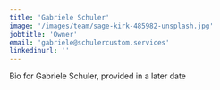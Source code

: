 ```yaml
---
title: 'Gabriele Schuler'
image: '/images/team/sage-kirk-485982-unsplash.jpg'
jobtitle: 'Owner'
email: 'gabriele@schulercustom.services'
linkedinurl: ''
---
```


Bio for Gabriele Schuler, provided in a later date
